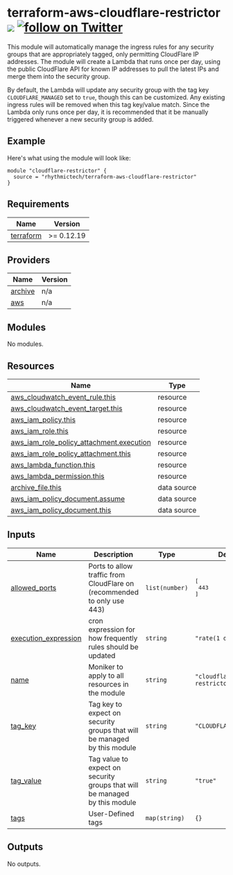 # terraform-aws-cloudflare-restrictor [![](https://github.com/rhythmictech/terraform-aws-cloudflare-restrictor/workflows/pre-commit-check/badge.svg)](https://github.com/rhythmictech/terraform-aws-cloudflare-restrictor/actions) <a href="https://twitter.com/intent/follow?screen_name=RhythmicTech"><img src="https://img.shields.io/twitter/follow/RhythmicTech?style=social&logo=RhythmicTech" alt="follow on Twitter"></a>

This module will automatically manage the ingress rules for any security groups that are appropriately tagged, only permitting CloudFlare IP addresses. The module will create a Lambda that runs once per day, using the public CloudFlare API for known IP addresses to pull the latest IPs and merge them into the security group.

By default, the Lambda will update any security group with the tag key `CLOUDFLARE_MANAGED` set to `true`,
though this can be customized. Any existing ingress rules will be removed when this tag key/value match. Since the Lambda only runs once per day, it is recommended that it be manually triggered whenever a new security group is added.

## Example
Here's what using the module will look like:

```
module "cloudflare-restrictor" {
  source = "rhythmictech/terraform-aws-cloudflare-restrictor"
}
```

<!-- BEGINNING OF PRE-COMMIT-TERRAFORM DOCS HOOK -->
## Requirements

| Name | Version |
|------|---------|
| <a name="requirement_terraform"></a> [terraform](#requirement\_terraform) | >= 0.12.19 |

## Providers

| Name | Version |
|------|---------|
| <a name="provider_archive"></a> [archive](#provider\_archive) | n/a |
| <a name="provider_aws"></a> [aws](#provider\_aws) | n/a |

## Modules

No modules.

## Resources

| Name | Type |
|------|------|
| [aws_cloudwatch_event_rule.this](https://registry.terraform.io/providers/hashicorp/aws/latest/docs/resources/cloudwatch_event_rule) | resource |
| [aws_cloudwatch_event_target.this](https://registry.terraform.io/providers/hashicorp/aws/latest/docs/resources/cloudwatch_event_target) | resource |
| [aws_iam_policy.this](https://registry.terraform.io/providers/hashicorp/aws/latest/docs/resources/iam_policy) | resource |
| [aws_iam_role.this](https://registry.terraform.io/providers/hashicorp/aws/latest/docs/resources/iam_role) | resource |
| [aws_iam_role_policy_attachment.execution](https://registry.terraform.io/providers/hashicorp/aws/latest/docs/resources/iam_role_policy_attachment) | resource |
| [aws_iam_role_policy_attachment.this](https://registry.terraform.io/providers/hashicorp/aws/latest/docs/resources/iam_role_policy_attachment) | resource |
| [aws_lambda_function.this](https://registry.terraform.io/providers/hashicorp/aws/latest/docs/resources/lambda_function) | resource |
| [aws_lambda_permission.this](https://registry.terraform.io/providers/hashicorp/aws/latest/docs/resources/lambda_permission) | resource |
| [archive_file.this](https://registry.terraform.io/providers/hashicorp/archive/latest/docs/data-sources/file) | data source |
| [aws_iam_policy_document.assume](https://registry.terraform.io/providers/hashicorp/aws/latest/docs/data-sources/iam_policy_document) | data source |
| [aws_iam_policy_document.this](https://registry.terraform.io/providers/hashicorp/aws/latest/docs/data-sources/iam_policy_document) | data source |

## Inputs

| Name | Description | Type | Default | Required |
|------|-------------|------|---------|:--------:|
| <a name="input_allowed_ports"></a> [allowed\_ports](#input\_allowed\_ports) | Ports to allow traffic from CloudFlare on (recommended to only use 443) | `list(number)` | <pre>[<br>  443<br>]</pre> | no |
| <a name="input_execution_expression"></a> [execution\_expression](#input\_execution\_expression) | cron expression for how frequently rules should be updated | `string` | `"rate(1 day)"` | no |
| <a name="input_name"></a> [name](#input\_name) | Moniker to apply to all resources in the module | `string` | `"cloudflare-restrictor"` | no |
| <a name="input_tag_key"></a> [tag\_key](#input\_tag\_key) | Tag key to expect on security groups that will be managed by this module | `string` | `"CLOUDFLARE_MANAGED"` | no |
| <a name="input_tag_value"></a> [tag\_value](#input\_tag\_value) | Tag value to expect on security groups that will be managed by this module | `string` | `"true"` | no |
| <a name="input_tags"></a> [tags](#input\_tags) | User-Defined tags | `map(string)` | `{}` | no |

## Outputs

No outputs.
<!-- END OF PRE-COMMIT-TERRAFORM DOCS HOOK -->
